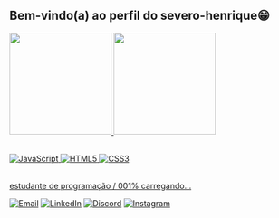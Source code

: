 ## Bem-vindo(a) ao perfil do severo-henrique😁

 <div>
   <a href="https://github.com/severo-henrique">
   <img height="180em" src="https://github-readme-stats.vercel.app/api?username=severo-henrique&show_icons=true&theme=tokyonight&include_all_commits=true&count_private=true"/>
   <img height="180em" src="https://github-readme-stats.vercel.app/api/top-langs/?username=severo-henrique&layout=compact&langs_count=6&theme=tokyonight"/>
</div>
    
<div style="display: inline_block"><br>
 
<div>

![JavaScript](https://img.shields.io/badge/-JavaScript-F7DF1E?style=flat-square&logo=javascript&logoColor=black)
![HTML5](https://img.shields.io/badge/-HTML5-E34F26?style=flat-square&logo=html5&logoColor=white)
![CSS3](https://img.shields.io/badge/-CSS3-1572B6?style=flat-square&logo=css3&logoColor=white)

<div>

</div>

 
<br>
 estudante de programação / 001% carregando... 

<div>

 [![Email](https://img.shields.io/badge/-Email-red?style=flat-square&logo=gmail&logoColor=white)](mailto:severohenrique2303@gmai.com)
[![LinkedIn](https://img.shields.io/badge/-LinkedIn-0A66C2?style=flat-square&logo=linkedin&logoColor=white)](https://linkedin.com/in/severohenrique)
[![Discord](https://img.shields.io/badge/-Discord-5865F2?style=flat-square&logo=discord&logoColor=white)](https://discordapp.com/severohenrique/seuid)
[![Instagram](https://img.shields.io/badge/-Instagram-E4405F?style=flat-square&logo=instagram&logoColor=white)](https://instagram.com/seve.rohenrique23)

<div>



